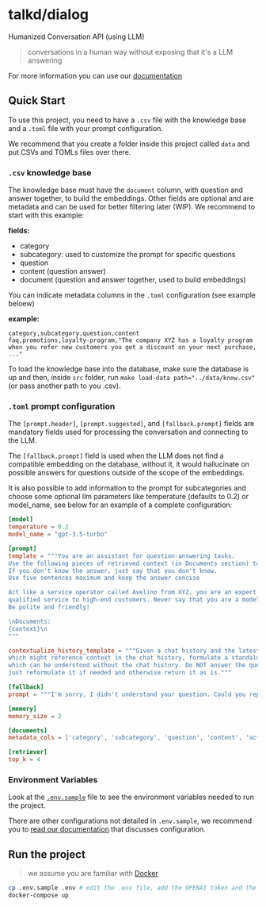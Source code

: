 # talkd/dialog

Humanized Conversation API (using LLM)

> conversations in a human way without exposing that it's a LLM answering

For more information you can use our [documentation](https://dialog.talkd.ai)

## Quick Start

To use this project, you need to have a `.csv` file with the knowledge base and a `.toml` file with your prompt configuration.

We recommend that you create a folder inside this project called `data` and put CSVs and TOMLs files over there.

### `.csv` knowledge base

The knowledge base must have the `document` column, with question and answer together, to build the embeddings. Other fields are optional and are metadata and can be used for better filtering later (WIP). We recommend to start with this example:

**fields:**

- category
- subcategory: used to customize the prompt for specific questions
- question
- content (question answer)
- document (question and answer together, used to build embeddings)

You can indicate metadata columns in the `.toml` configuration (see example beloew)

**example:**

```csv
category,subcategory,question,content
faq,promotions,loyalty-program,"The company XYZ has a loyalty program when you refer new customers you get a discount on your next purchase, ..."
```

To load the knowledge base into the database, make sure the database is up and then, inside `src` folder, run `make load-data path="../data/know.csv"` (or pass another path to you .csv).

### `.toml` prompt configuration

The `[prompt.header]`, `[prompt.suggested]`, and `[fallback.prompt]` fields are mandatory fields used for processing the conversation and connecting to the LLM.

The `[fallback.prompt]` field is used when the LLM does not find a compatible embedding on the database, without it, it would hallucinate on possible answers for questions outside of the scope of the embeddings.

It is also possible to add information to the prompt for subcategories and choose some optional llm parameters like temperature (defaults to 0.2) or model_name, see below for an example of a complete configuration:

```toml
[model]
temperature = 0.2
model_name = "gpt-3.5-turbo"

[prompt]
template = """You are an assistant for question-answering tasks.
Use the following pieces of retrieved context (in Documents section) to answer the question.
If you don't know the answer, just say that you don't know.
Use five sentences maximum and keep the answer concise

Act like a service operator called Avelino from XYZ, you are an expert in providing
qualified service to high-end customers. Never say that you are a model (AI), always answer as Avelino.
Be polite and friendly!

\nDocuments:
{context}\n
"""

contextualize_history_template = """Given a chat history and the latest user question \
which might reference context in the chat history, formulate a standalone question \
which can be understood without the chat history. Do NOT answer the question, \
just reformulate it if needed and otherwise return it as is."""

[fallback]
prompt = """I'm sorry, I didn't understand your question. Could you rephrase it?"""

[memory]
memory_size = 2

[documents]
metadata_cols = ['category', 'subcategory', 'question', 'content', 'actions']

[retriever]
top_k = 4
```

### Environment Variables

Look at the [`.env.sample`](.env.sample) file to see the environment variables needed to run the project.

There are other configurations not detailed in `.env.sample`, we recommend you to [read our documentation](https://dialog.talkd.ai/settings#environment-variables) that discusses configuration.

## Run the project

> we assume you are familiar with [Docker](https://www.docker.com/)

```bash
cp .env.sample .env # edit the .env file, add the OPENAI token and the path to the .csv and .toml files
docker-compose up
```
